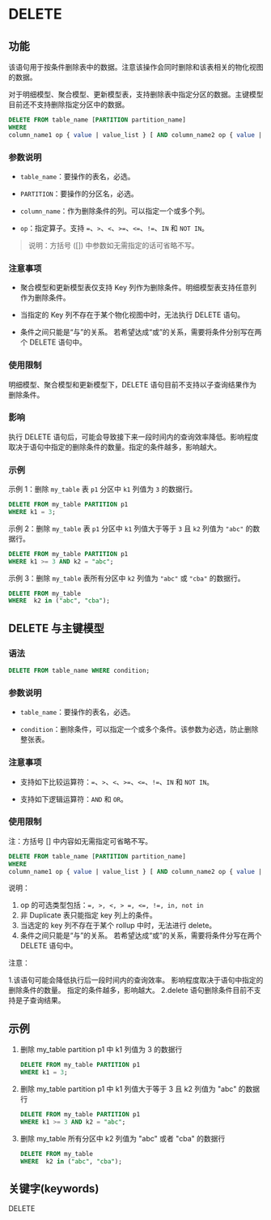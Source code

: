 # DELETE

## 功能

该语句用于按条件删除表中的数据。注意该操作会同时删除和该表相关的物化视图的数据。

对于明细模型、聚合模型、更新模型表，支持删除表中指定分区的数据。主键模型目前还不支持删除指定分区中的数据。

```SQL
DELETE FROM table_name [PARTITION partition_name]
WHERE
column_name1 op { value | value_list } [ AND column_name2 op { value | value_list } ...];
```

### 参数说明

- `table_name`：要操作的表名，必选。

- `PARTITION`：要操作的分区名，必选。

- `column_name`：作为删除条件的列。可以指定一个或多个列。

- `op`：指定算子。支持 `=`、`>`、`<`、`>=`、`<=`、`!=`、`IN` 和 `NOT IN`。

> 说明：方括号 ([]) 中参数如无需指定的话可省略不写。

### 注意事项

- 聚合模型和更新模型表仅支持 Key 列作为删除条件。明细模型表支持任意列作为删除条件。

- 当指定的 Key 列不存在于某个物化视图中时，无法执行 DELETE 语句。

- 条件之间只能是“与”的关系。 若希望达成“或”的关系，需要将条件分别写在两个 DELETE 语句中。

### 使用限制

明细模型、聚合模型和更新模型下，DELETE 语句目前不支持以子查询结果作为删除条件。

### 影响

执行 DELETE 语句后，可能会导致接下来一段时间内的查询效率降低。影响程度取决于语句中指定的删除条件的数量。指定的条件越多，影响越大。

### 示例

示例 1：删除 `my_table` 表 `p1` 分区中 `k1` 列值为 `3` 的数据行。

```SQL
DELETE FROM my_table PARTITION p1
WHERE k1 = 3;
```

示例 2：删除 `my_table` 表 `p1` 分区中 `k1` 列值大于等于 `3` 且 `k2` 列值为 `"abc"` 的数据行。

```SQL
DELETE FROM my_table PARTITION p1
WHERE k1 >= 3 AND k2 = "abc";
```

示例 3：删除 `my_table` 表所有分区中 `k2` 列值为 `"abc"` 或 `"cba"` 的数据行。

```SQL
DELETE FROM my_table
WHERE  k2 in ("abc", "cba");
```

## DELETE 与主键模型

### 语法

```SQL
DELETE FROM table_name WHERE condition;
```

### 参数说明

- `table_name`：要操作的表名，必选。

- `condition`：删除条件，可以指定一个或多个条件。该参数为必选，防止删除整张表。

### 注意事项

- 支持如下比较运算符：`=`、`>`、`<`、`>=`、`<=`、`!=`、`IN` 和 `NOT IN`。

- 支持如下逻辑运算符：`AND` 和 `OR`。

### 使用限制

注：方括号 [] 中内容如无需指定可省略不写。

```sql
DELETE FROM table_name [PARTITION partition_name]
WHERE
column_name1 op { value | value_list } [ AND column_name2 op { value | value_list } ...];
```

说明：

1. op 的可选类型包括：`=, >, <, > =, <=, !=, in, not in`
2. 非 Duplicate 表只能指定 key 列上的条件。
3. 当选定的 key 列不存在于某个 rollup 中时，无法进行 delete。
4. 条件之间只能是“与”的关系。
若希望达成“或”的关系，需要将条件分写在两个 DELETE 语句中。

注意：

1.该语句可能会降低执行后一段时间内的查询效率。
影响程度取决于语句中指定的删除条件的数量。
指定的条件越多，影响越大。
2.delete 语句删除条件目前不支持是子查询结果。

## 示例

1. 删除 my_table partition p1 中 k1 列值为 3 的数据行

    ```sql
    DELETE FROM my_table PARTITION p1
    WHERE k1 = 3;
    ```

2. 删除 my_table partition p1 中 k1 列值大于等于 3 且 k2 列值为 "abc" 的数据行

    ```sql
    DELETE FROM my_table PARTITION p1
    WHERE k1 >= 3 AND k2 = "abc";
    ```

3. 删除 my\_table 所有分区中 k2 列值为 "abc" 或者 "cba" 的数据行

    ```sql
    DELETE FROM my_table
    WHERE  k2 in ("abc", "cba");
    ```

## 关键字(keywords)

DELETE
